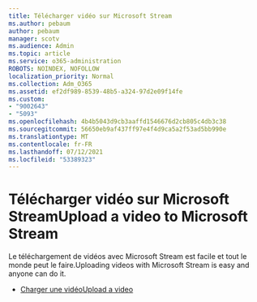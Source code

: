 ```yaml
---
title: Télécharger vidéo sur Microsoft Stream
ms.author: pebaum
author: pebaum
manager: scotv
ms.audience: Admin
ms.topic: article
ms.service: o365-administration
ROBOTS: NOINDEX, NOFOLLOW
localization_priority: Normal
ms.collection: Adm_O365
ms.assetid: ef2df989-8539-48b5-a324-97d2e09f14fe
ms.custom:
- "9002643"
- "5093"
ms.openlocfilehash: 4b4b5043d9cb3aaffd1546676d2cb805c4db3c38
ms.sourcegitcommit: 56650eb9af437ff97e4f4d9ca5a2f53ad5bb990e
ms.translationtype: MT
ms.contentlocale: fr-FR
ms.lasthandoff: 07/12/2021
ms.locfileid: "53389323"
---
```

# <a name="upload-a-video-to-microsoft-stream"></a><span data-ttu-id="7122f-102">Télécharger vidéo sur Microsoft Stream</span><span class="sxs-lookup"><span data-stu-id="7122f-102">Upload a video to Microsoft Stream</span></span>

<span data-ttu-id="7122f-103">Le téléchargement de vidéos avec Microsoft Stream est facile et tout le monde peut le faire.</span><span class="sxs-lookup"><span data-stu-id="7122f-103">Uploading videos with Microsoft Stream is easy and anyone can do it.</span></span>

- [<span data-ttu-id="7122f-104">Charger une vidéo</span><span class="sxs-lookup"><span data-stu-id="7122f-104">Upload a video</span></span>](/stream/portal-upload-video)
